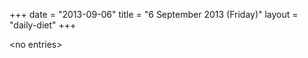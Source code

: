 +++
date = "2013-09-06"
title = "6 September 2013 (Friday)"
layout = "daily-diet"
+++

<p>&lt;no entries&gt;</p>